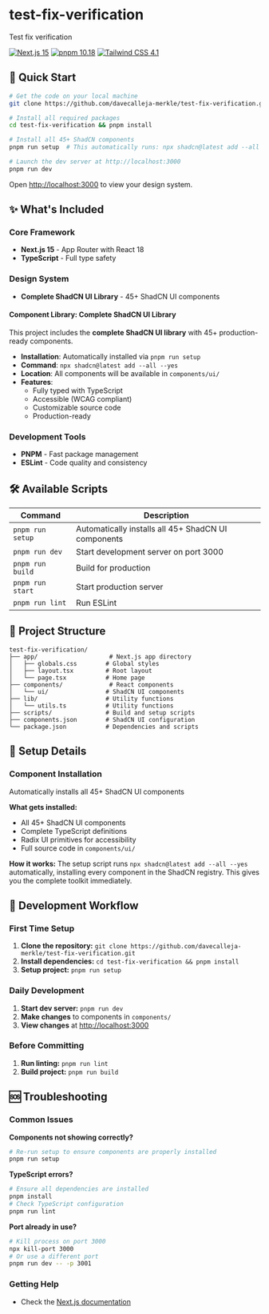 # test-fix-verification

Test fix verification

[![Next.js 15](https://img.shields.io/badge/Next.js%2015-black)](https://nextjs.org/)
[![pnpm 10.18](https://img.shields.io/badge/pnpm%2010.18-FF6C37)](https://pnpm.io/)
[![Tailwind CSS 4.1](https://img.shields.io/badge/Tailwind%20CSS%204.1-06B6D4)](https://tailwindcss.com/)

## 🚀 Quick Start

```bash
# Get the code on your local machine
git clone https://github.com/davecalleja-merkle/test-fix-verification.git

# Install all required packages
cd test-fix-verification && pnpm install

# Install all 45+ ShadCN components
pnpm run setup  # This automatically runs: npx shadcn@latest add --all --yes

# Launch the dev server at http://localhost:3000
pnpm run dev
```

Open [http://localhost:3000](http://localhost:3000) to view your design system.

## ✨ What's Included

### Core Framework
- **Next.js 15** - App Router with React 18
- **TypeScript** - Full type safety

### Design System
- **Complete ShadCN UI Library** - 45+ ShadCN UI components


#### Component Library: Complete ShadCN UI Library


This project includes the **complete ShadCN UI library** with 45+ production-ready components.

- **Installation**: Automatically installed via `pnpm run setup`
- **Command**: `npx shadcn@latest add --all --yes`
- **Location**: All components will be available in `components/ui/`
- **Features**:
  - Fully typed with TypeScript
  - Accessible (WCAG compliant)
  - Customizable source code
  - Production-ready


### Development Tools
- **PNPM** - Fast package management
- **ESLint** - Code quality and consistency

## 🛠️ Available Scripts

| Command | Description |
|---------|-------------|
| `pnpm run setup` | Automatically installs all 45+ ShadCN UI components |
| `pnpm run dev` | Start development server on port 3000 |
| `pnpm run build` | Build for production |
| `pnpm run start` | Start production server |
| `pnpm run lint` | Run ESLint |

## 📁 Project Structure

```
test-fix-verification/
├── app/                    # Next.js app directory
│   ├── globals.css        # Global styles
│   ├── layout.tsx         # Root layout
│   └── page.tsx           # Home page
├── components/             # React components
│   └── ui/                # ShadCN UI components
├── lib/                   # Utility functions
│   └── utils.ts           # Utility functions
├── scripts/               # Build and setup scripts
├── components.json        # ShadCN UI configuration
└── package.json           # Dependencies and scripts
```

## 🔧 Setup Details

### Component Installation

Automatically installs all 45+ ShadCN UI components


**What gets installed:**
- All 45+ ShadCN UI components
- Complete TypeScript definitions
- Radix UI primitives for accessibility
- Full source code in `components/ui/`

**How it works:**
The setup script runs `npx shadcn@latest add --all --yes` automatically, installing every component in the ShadCN registry. This gives you the complete toolkit immediately.






## 🔄 Development Workflow

### First Time Setup
1. **Clone the repository:** `git clone https://github.com/davecalleja-merkle/test-fix-verification.git`
2. **Install dependencies:** `cd test-fix-verification && pnpm install`
3. **Setup project:** `pnpm run setup`

### Daily Development
1. **Start dev server:** `pnpm run dev`
2. **Make changes** to components in `components/`
3. **View changes** at [http://localhost:3000](http://localhost:3000)

### Before Committing
1. **Run linting:** `pnpm run lint`
2. **Build project:** `pnpm run build`

## 🆘 Troubleshooting

### Common Issues

**Components not showing correctly?**
```bash
# Re-run setup to ensure components are properly installed
pnpm run setup
```

**TypeScript errors?**
```bash
# Ensure all dependencies are installed
pnpm install
# Check TypeScript configuration
pnpm run lint
```

**Port already in use?**
```bash
# Kill process on port 3000
npx kill-port 3000
# Or use a different port
pnpm run dev -- -p 3001
```

### Getting Help
- Check the [Next.js documentation](https://nextjs.org/docs)

